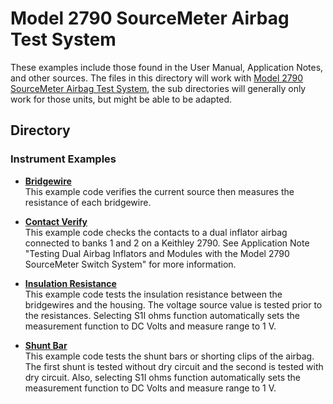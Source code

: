 # Model 2790 SourceMeter Airbag Test System

These examples include those found in the User Manual, Application Notes, and other sources. The files in this directory will work with [Model 2790 SourceMeter Airbag Test System](https://www.tek.com/en/products/keithley/switching-and-data-acquisition-systems/2790-airbag-and-electrical-device-test-system), the sub directories will generally only work for those units, but might be able to be adapted. 

## Directory

### Instrument Examples

* **[Bridgewire](./Airbag_Bridgewire.py)**  
This example code verifies the current source then measures the resistance of each bridgewire. 

* **[Contact Verify](./Airbag_Contact_Verify.py)**  
This example code checks the contacts to a dual inflator airbag connected to banks 1 and 2 on a Keithley 2790. See Application Note "Testing Dual Airbag Inflators and Modules with the Model 2790 SourceMeter Switch System" for more information.

* **[Insulation Resistance](./Airbag_Insulation_Resistance.py)**  
This example code tests the insulation resistance between the bridgewires and the housing. The voltage source value is tested prior to the resistances. Selecting S1I ohms function automatically sets the measurement function to DC Volts and measure range to 1 V.
    
* **[Shunt Bar](./Airbag_Shunt_Bar.py)**  
This example code tests the shunt bars or shorting clips of the airbag. The first shunt is tested without dry circuit and the second is tested with dry circuit. Also, selecting S1I ohms function automatically sets the measurement function to DC Volts and measure range to 1 V.
